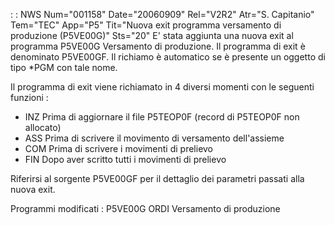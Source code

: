  :  : NWS Num="001158" Date="20060909" Rel="V2R2" Atr="S. Capitanio" Tem="TEC" App="P5" Tit="Nuova exit programma versamento di produzione (P5VE00G)" Sts="20"
E' stata aggiunta una nuova exit al programma P5VE00G Versamento di produzione.
Il programma di exit è denominato P5VE00GF. Il richiamo è automatico se è presente un oggetto di tipo *PGM con tale nome.

Il programma di exit viene richiamato in 4 diversi momenti con le seguenti funzioni : 
-  INZ    Prima di aggiornare il file P5TEOP0F (record di P5TEOP0F non allocato)
-  ASS    Prima di scrivere il movimento di versamento dell'assieme
-  COM    Prima di scrivere i movimenti di prelievo
-  FIN    Dopo aver scritto tutti i movimenti di prelievo

Riferirsi al sorgente P5VE00GF per il dettaglio dei parametri passati alla nuova exit.

Programmi modificati : 
P5VE00G  ORDI Versamento di produzione
